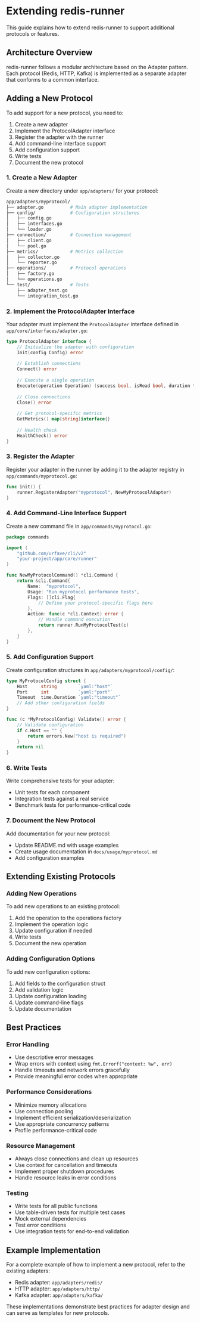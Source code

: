 # Extending redis-runner

This guide explains how to extend redis-runner to support additional protocols or features.

## Architecture Overview

redis-runner follows a modular architecture based on the Adapter pattern. Each protocol (Redis, HTTP, Kafka) is implemented as a separate adapter that conforms to a common interface.

## Adding a New Protocol

To add support for a new protocol, you need to:

1. Create a new adapter
2. Implement the ProtocolAdapter interface
3. Register the adapter with the runner
4. Add command-line interface support
5. Add configuration support
6. Write tests
7. Document the new protocol

### 1. Create a New Adapter

Create a new directory under `app/adapters/` for your protocol:

```bash
app/adapters/myprotocol/
├── adapter.go          # Main adapter implementation
├── config/             # Configuration structures
│   ├── config.go
│   ├── interfaces.go
│   └── loader.go
├── connection/         # Connection management
│   ├── client.go
│   └── pool.go
├── metrics/            # Metrics collection
│   ├── collector.go
│   └── reporter.go
├── operations/         # Protocol operations
│   ├── factory.go
│   └── operations.go
└── test/               # Tests
    ├── adapter_test.go
    └── integration_test.go
```

### 2. Implement the ProtocolAdapter Interface

Your adapter must implement the `ProtocolAdapter` interface defined in `app/core/interfaces/adapter.go`:

```go
type ProtocolAdapter interface {
    // Initialize the adapter with configuration
    Init(config Config) error
    
    // Establish connections
    Connect() error
    
    // Execute a single operation
    Execute(operation Operation) (success bool, isRead bool, duration time.Duration, err error)
    
    // Close connections
    Close() error
    
    // Get protocol-specific metrics
    GetMetrics() map[string]interface{}
    
    // Health check
    HealthCheck() error
}
```

### 3. Register the Adapter

Register your adapter in the runner by adding it to the adapter registry in `app/commands/myprotocol.go`:

```go
func init() {
    runner.RegisterAdapter("myprotocol", NewMyProtocolAdapter)
}
```

### 4. Add Command-Line Interface Support

Create a new command file in `app/commands/myprotocol.go`:

```go
package commands

import (
    "github.com/urfave/cli/v2"
    "your-project/app/core/runner"
)

func NewMyProtocolCommand() *cli.Command {
    return &cli.Command{
        Name:  "myprotocol",
        Usage: "Run myprotocol performance tests",
        Flags: []cli.Flag{
            // Define your protocol-specific flags here
        },
        Action: func(c *cli.Context) error {
            // Handle command execution
            return runner.RunMyProtocolTest(c)
        },
    }
}
```

### 5. Add Configuration Support

Create configuration structures in `app/adapters/myprotocol/config/`:

```go
type MyProtocolConfig struct {
    Host     string        `yaml:"host"`
    Port     int           `yaml:"port"`
    Timeout  time.Duration `yaml:"timeout"`
    // Add other configuration fields
}

func (c *MyProtocolConfig) Validate() error {
    // Validate configuration
    if c.Host == "" {
        return errors.New("host is required")
    }
    return nil
}
```

### 6. Write Tests

Write comprehensive tests for your adapter:

- Unit tests for each component
- Integration tests against a real service
- Benchmark tests for performance-critical code

### 7. Document the New Protocol

Add documentation for your new protocol:

- Update README.md with usage examples
- Create usage documentation in `docs/usage/myprotocol.md`
- Add configuration examples

## Extending Existing Protocols

### Adding New Operations

To add new operations to an existing protocol:

1. Add the operation to the operations factory
2. Implement the operation logic
3. Update configuration if needed
4. Write tests
5. Document the new operation

### Adding Configuration Options

To add new configuration options:

1. Add fields to the configuration struct
2. Add validation logic
3. Update configuration loading
4. Update command-line flags
5. Update documentation

## Best Practices

### Error Handling

- Use descriptive error messages
- Wrap errors with context using `fmt.Errorf("context: %w", err)`
- Handle timeouts and network errors gracefully
- Provide meaningful error codes when appropriate

### Performance Considerations

- Minimize memory allocations
- Use connection pooling
- Implement efficient serialization/deserialization
- Use appropriate concurrency patterns
- Profile performance-critical code

### Resource Management

- Always close connections and clean up resources
- Use context for cancellation and timeouts
- Implement proper shutdown procedures
- Handle resource leaks in error conditions

### Testing

- Write tests for all public functions
- Use table-driven tests for multiple test cases
- Mock external dependencies
- Test error conditions
- Use integration tests for end-to-end validation

## Example Implementation

For a complete example of how to implement a new protocol, refer to the existing adapters:

- Redis adapter: `app/adapters/redis/`
- HTTP adapter: `app/adapters/http/`
- Kafka adapter: `app/adapters/kafka/`

These implementations demonstrate best practices for adapter design and can serve as templates for new protocols.
